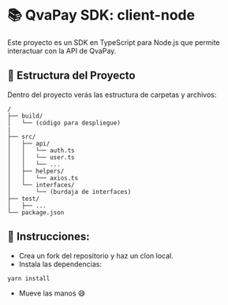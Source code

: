 # 📚 QvaPay SDK: client-node
Este proyecto es un SDK en TypeScript para Node.js que permite interactuar con la API de QvaPay.

## 🚀 Estructura del Proyecto

Dentro del proyecto verás las estructura de carpetas y archivos:

```
/
├── build/
│   └── (código para despliegue)
|       
├── src/
│   ├── api/
│   │   └── auth.ts
│   │   └── user.ts
│   │   └── ...
│   ├── helpers/
│   │   └── axios.ts
│   └── interfaces/
│       └── (burdaja de interfaces)
├── test/
│   ├── ...
└── package.json
```

## 📖 Instrucciones:
- Crea un fork del repositorio y haz un clon local.
- Instala las dependencias:
```
yarn install
```
- Mueve las manos 😅